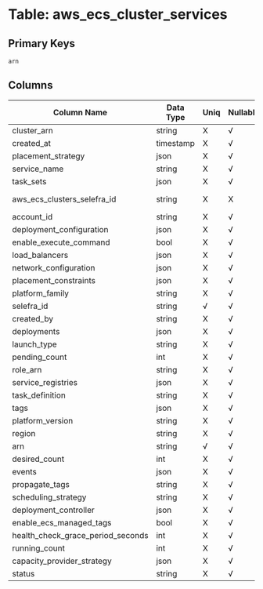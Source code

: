# Table: aws_ecs_cluster_services

## Primary Keys 

```
arn
```


## Columns 

|  Column Name   |  Data Type  | Uniq | Nullable | Description | 
|  ----  | ----  | ----  | ----  | ---- | 
| cluster_arn | string | X | √ |  | 
| created_at | timestamp | X | √ |  | 
| placement_strategy | json | X | √ |  | 
| service_name | string | X | √ |  | 
| task_sets | json | X | √ |  | 
| aws_ecs_clusters_selefra_id | string | X | X | fk to aws_ecs_clusters.selefra_id | 
| account_id | string | X | √ |  | 
| deployment_configuration | json | X | √ |  | 
| enable_execute_command | bool | X | √ |  | 
| load_balancers | json | X | √ |  | 
| network_configuration | json | X | √ |  | 
| placement_constraints | json | X | √ |  | 
| platform_family | string | X | √ |  | 
| selefra_id | string | √ | √ | primary keys value md5 | 
| created_by | string | X | √ |  | 
| deployments | json | X | √ |  | 
| launch_type | string | X | √ |  | 
| pending_count | int | X | √ |  | 
| role_arn | string | X | √ |  | 
| service_registries | json | X | √ |  | 
| task_definition | string | X | √ |  | 
| tags | json | X | √ |  | 
| platform_version | string | X | √ |  | 
| region | string | X | √ |  | 
| arn | string | √ | √ |  | 
| desired_count | int | X | √ |  | 
| events | json | X | √ |  | 
| propagate_tags | string | X | √ |  | 
| scheduling_strategy | string | X | √ |  | 
| deployment_controller | json | X | √ |  | 
| enable_ecs_managed_tags | bool | X | √ |  | 
| health_check_grace_period_seconds | int | X | √ |  | 
| running_count | int | X | √ |  | 
| capacity_provider_strategy | json | X | √ |  | 
| status | string | X | √ |  | 


